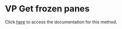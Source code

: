 <!---->
# VP Get frozen panes

Click [here](https://developer.4d.com/docs/ViewPro/method-list#vp-get-frozen-panes) to access the documentation for this method.

